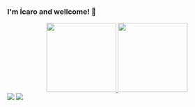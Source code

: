 ### I'm Ícaro and wellcome! 👋

<div align="center">
    <a href="https://github.com/IcaroRP">
    <img height="160em" src="https://github-readme-stats.vercel.app/api?username=IcaroRP&show_icons=true&theme=dark&include_all_comits=true&count_private=true"/:>
    <img height="160em" src="https://github-readme-stats.vercel.app/api/top-langs/?username=IcaroRP&layout=compact&langs_count=7&theme=dark"/>
</div>

<div>
    <a href = "mailto:icaroribeiroam@gmail.com"><img src="https://img.shields.io/badge/-Gmail-%23333?style=for-the-badge&logo=gmail&logoColor=white" target="_blank"></a>
    <a href="https://www.linkedin.com/in/%C3%ADcaro-ribeiro-2b7775184/" target="_blank"><img src="https://img.shields.io/badge/-LinkedIn-%230077B5?style=for-the-badge&logo=linkedin&logoColor=white" target="_blank"></a>
</div>
